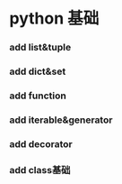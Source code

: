 # python 基础
### add list&tuple
### add dict&set
### add function
### add iterable&generator
### add decorator
### add class基础
